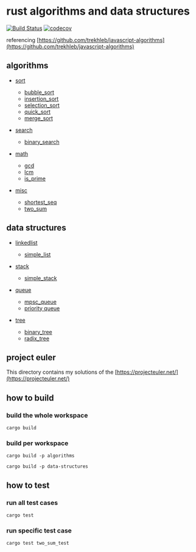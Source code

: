 # rust algorithms and data structures

[![Build Status](https://travis-ci.com/xcaptain/rust-algorithms.svg?branch=master)](https://travis-ci.com/xcaptain/rust-algorithms)
[![codecov](https://codecov.io/gh/xcaptain/rust-algorithms/branch/master/graph/badge.svg)](https://codecov.io/gh/xcaptain/rust-algorithms)

referencing [https://github.com/trekhleb/javascript-algorithms](https://github.com/trekhleb/javascript-algorithms)

## algorithms

- [sort](algorithms/src/sort/mod.rs)

  - [bubble_sort](algorithms/src/sort/bubble_sort.rs)
  - [insertion_sort](algorithms/src/sort/insertion_sort.rs)
  - [selection_sort](algorithms/src/sort/selection_sort.rs)
  - [quick_sort](algorithms/src/sort/quick_sort.rs)
  - [merge_sort](algorithms/src/sort/merge_sort.rs)

- [search](algorithms/src/search/mod.rs)

  - [binary_search](algorithms/src/search/binary_search.rs)

- [math](algorithms/src/math/mod.rs)

  - [gcd](algorithms/src/math/gcd.rs)
  - [lcm](algorithms/src/math/lcm.rs)
  - [is_prime](algorithms/src/math/is_prime.rs)

- [misc](algorithms/src/misc/mod.rs)
  - [shortest_seq](algorithms/src/misc/shortest_seq.rs)
  - [two_sum](algorithms/src/misc/two_sum.rs)

## data structures

- [linkedlist](data-structures/src/linkedlist/mod.rs)

  - [simple_list](data-structures/src/linkedlist/SimpleList.rs)

- [stack](data-structures/src/stack/mod.rs)
  - [simple_stack](data-structures/src/stack/simple_stack.rs)

- [queue](data-structures/src/queue/mod.rs)
  - [mpsc_queue](data-structures/src/queue/mpsc_queue.rs)
  - [priority queue](data-structures/src/queue/priority_queue.rs)

- [tree](data-structures/src/tree/mod.rs)
  - [binary_tree](data-structures/src/tree/binary_tree.rs)
  - [radix_tree](data-structures/src/tree/radix_tree.rs)

## project euler

This directory contains my solutions of the [https://projecteuler.net/](https://projecteuler.net/)

## how to build

### build the whole workspace

`cargo build`

### build per workspace

`cargo build -p algorithms`

`cargo build -p data-structures`

## how to test

### run all test cases

`cargo test`

### run specific test case

`cargo test two_sum_test`
